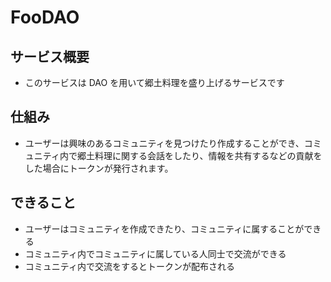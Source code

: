 # FooDAO

## サービス概要

- このサービスは DAO を用いて郷土料理を盛り上げるサービスです

## 仕組み

- ユーザーは興味のあるコミュニティを見つけたり作成することができ、コミュニティ内で郷土料理に関する会話をしたり、情報を共有するなどの貢献をした場合にトークンが発行されます。

## できること
- ユーザーはコミュニティを作成できたり、コミュニティに属することができる
- コミュニティ内でコミュニティに属している人同士で交流ができる
- コミュニティ内で交流をするとトークンが配布される
